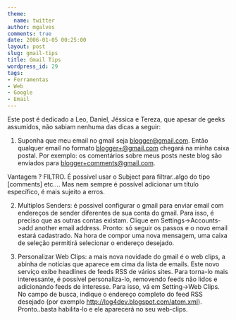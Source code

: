 ```yaml
---
theme:
  name: twitter
author: mgalves
comments: true
date: 2006-01-05 00:25:00
layout: post
slug: gmail-tips
title: Gmail Tips
wordpress_id: 29
tags:
- Ferramentas
- Web
- Google
- Email
---
```


Este post é dedicado a Leo, Daniel, Jéssica e Tereza, que apesar de geeks assumidos, não sabiam nenhuma das dicas a seguir:

1) Suponha que meu email no gmail seja blogger@gmail.com. Então qualquer email no formato blogger+@gmail.com chegará na minha caixa postal. Por exemplo:
os comentários sobre meus posts neste blog são enviados para blogger+comments@gmail.com.

Vantagem ? FILTRO. É possível usar o Subject para filtrar..algo do tipo [comments] etc.... Mas nem sempre é possível adicionar um título específico, é mais sujeito a erros.

2) Multiplos Senders: é possivel configurar o gmail para enviar email com endereços de sender diferentes de sua conta do gmail. Para isso, é preciso que as outras contas existam. Clique em Settings->Accounts->add another email address. Pronto: só seguir os passos e o novo email estará cadastrado. Na hora de compor uma nova mensagem, uma caixa de seleção permitirá selecionar o endereço desejado.

3) Personalizar Web Clips: a mais nova novidade do gmail é o web clips, a abinha de notícias que aparece em cima da lista de emails. Este novo serviço exibe headlines de feeds RSS de vários sites. Para torna-lo mais interessante, é possível personaliza-lo, removendo feeds não lidos e adicionando feeds de interesse.  Para isso, vá em Setting->Web Clips. No campo de busca, indique o endereço completo do feed RSS desejado (por exemplo http://log4dev.blogspot.com/atom.xml). Pronto..basta habilita-lo e ele aparecerá no seu web-clips.
